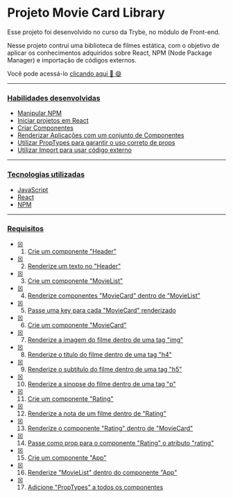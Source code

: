 # Projeto Movie Card Library
  Esse projeto foi desenvolvido no curso da Trybe, no módulo de Front-end.
  
  Nesse projeto contruí uma biblioteca de filmes estática, com o objetivo de aplicar os conhecimentos adquiridos sobre React, NPM (Node Package Manager) e importação de códigos externos.

  Você pode acessá-lo <a href="https://johntvale.github.io/project-pixels-art/">clicando aqui :rocket: :smile:

---

### Habilidades desenvolvidas
- Manipular NPM
- Iniciar projetos em React
- Criar Componentes
- Renderizar Aplicações com um conjunto de Componentes
- Utilizar PropTypes para garantir o uso correto de props
- Utilizar Import para usar código externo

---

### Tecnologias utilizadas
- JavaScript
- React
- NPM

---

### Requisitos
- [x] 1. Crie um componente "Header"
- [x] 2. Renderize um texto no "Header"
- [x] 3. Crie um componente "MovieList"
- [x] 4. Renderize componentes "MovieCard" dentro de "MovieList"
- [x] 5. Passe uma key para cada "MovieCard" renderizado
- [x] 6. Crie um componente "MovieCard"
- [x] 7. Renderize a imagem do filme dentro de uma tag "img"
- [x] 8. Renderize o título do filme dentro de uma tag "h4"
- [x] 9. Renderize o subtítulo do filme dentro de uma tag "h5"
- [x] 10. Renderize a sinopse do filme dentro de uma tag "p"
- [x] 11. Crie um componente "Rating"
- [x] 12. Renderize a nota de um filme dentro de "Rating"
- [x] 13. Renderize o componente "Rating" dentro de "MovieCard"
- [x] 14. Passe como prop para o componente "Rating" o atributo "rating"
- [x] 15. Crie um componente "App"
- [x] 16. Renderize "MovieList" dentro do componente "App"
- [x] 17. Adicione "PropTypes" a todos os componentes
